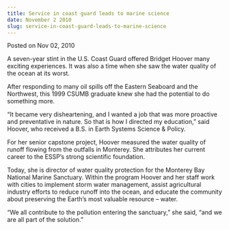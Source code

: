 ```yaml
---
title: Service in coast guard leads to marine science
date: November 2 2010
slug: service-in-coast-guard-leads-to-marine-science
---
```





<span class="date">Posted on Nov 02, 2010    </span>
<p>A seven-year stint in the U.S. Coast Guard offered Bridget
Hoover many exciting experiences. It was also a time when she saw
the water quality of the ocean at its worst.</p>
<p>After responding to many oil spills off the Eastern Seaboard and
the Northwest, this 1999 CSUMB graduate knew she had the potential
to do something more.</p>
<p>&#x201C;It became very disheartening, and I wanted a job that was more
proactive and preventative in nature. So that is how I directed my
education,&#x201D; said Hoover, who received a B.S. in Earth Systems
Science &amp; Policy.</p>
<p>For her senior capstone project, Hoover measured the water
quality of runoff flowing from the outfalls in Monterey. She
attributes her current career to the ESSP&#x2019;s strong scientific
foundation.</p>
<p>Today, she is director of water quality protection for the
Monterey Bay National Marine Sanctuary. Within the program Hoover
and her staff work with cities to implement storm water management,
assist agricultural industry efforts to reduce runoff into the
ocean, and educate the community about preserving the Earth&#x2019;s most
valuable resource &#x2013; water.</p>
<p>&#x201C;We all contribute to the pollution entering the sanctuary,&#x201D; she
said, &#x201C;and we are all part of the solution.&#x201D;</p>





